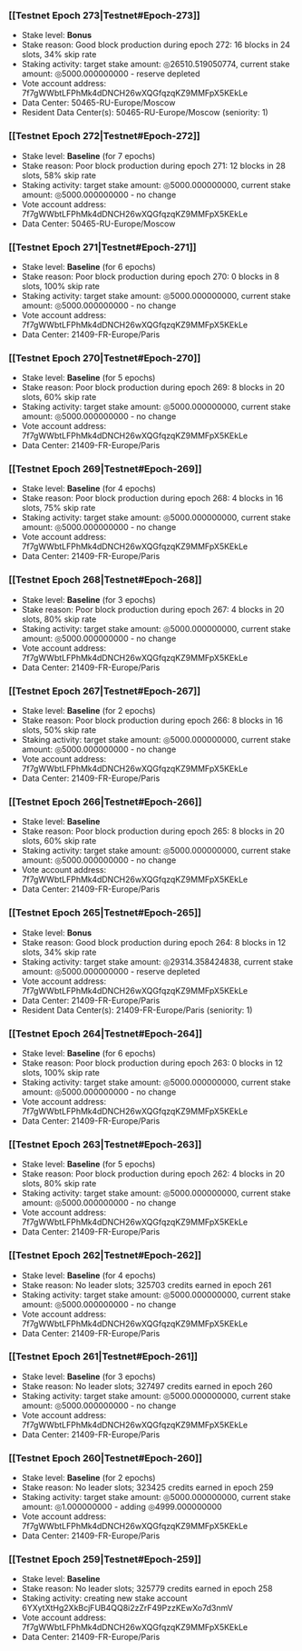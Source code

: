 ### [[Testnet Epoch 273|Testnet#Epoch-273]]
* Stake level: **Bonus**
* Stake reason: Good block production during epoch 272: 16 blocks in 24 slots, 34% skip rate
* Staking activity: target stake amount: ◎26510.519050774, current stake amount: ◎5000.000000000 - reserve depleted
* Vote account address: 7f7gWWbtLFPhMk4dDNCH26wXQGfqzqKZ9MMFpX5KEkLe
* Data Center: 50465-RU-Europe/Moscow
* Resident Data Center(s): 50465-RU-Europe/Moscow (seniority: 1)
### [[Testnet Epoch 272|Testnet#Epoch-272]]
* Stake level: **Baseline** (for 7 epochs)
* Stake reason: Poor block production during epoch 271: 12 blocks in 28 slots, 58% skip rate
* Staking activity: target stake amount: ◎5000.000000000, current stake amount: ◎5000.000000000 - no change
* Vote account address: 7f7gWWbtLFPhMk4dDNCH26wXQGfqzqKZ9MMFpX5KEkLe
* Data Center: 50465-RU-Europe/Moscow
### [[Testnet Epoch 271|Testnet#Epoch-271]]
* Stake level: **Baseline** (for 6 epochs)
* Stake reason: Poor block production during epoch 270: 0 blocks in 8 slots, 100% skip rate
* Staking activity: target stake amount: ◎5000.000000000, current stake amount: ◎5000.000000000 - no change
* Vote account address: 7f7gWWbtLFPhMk4dDNCH26wXQGfqzqKZ9MMFpX5KEkLe
* Data Center: 21409-FR-Europe/Paris
### [[Testnet Epoch 270|Testnet#Epoch-270]]
* Stake level: **Baseline** (for 5 epochs)
* Stake reason: Poor block production during epoch 269: 8 blocks in 20 slots, 60% skip rate
* Staking activity: target stake amount: ◎5000.000000000, current stake amount: ◎5000.000000000 - no change
* Vote account address: 7f7gWWbtLFPhMk4dDNCH26wXQGfqzqKZ9MMFpX5KEkLe
* Data Center: 21409-FR-Europe/Paris
### [[Testnet Epoch 269|Testnet#Epoch-269]]
* Stake level: **Baseline** (for 4 epochs)
* Stake reason: Poor block production during epoch 268: 4 blocks in 16 slots, 75% skip rate
* Staking activity: target stake amount: ◎5000.000000000, current stake amount: ◎5000.000000000 - no change
* Vote account address: 7f7gWWbtLFPhMk4dDNCH26wXQGfqzqKZ9MMFpX5KEkLe
* Data Center: 21409-FR-Europe/Paris
### [[Testnet Epoch 268|Testnet#Epoch-268]]
* Stake level: **Baseline** (for 3 epochs)
* Stake reason: Poor block production during epoch 267: 4 blocks in 20 slots, 80% skip rate
* Staking activity: target stake amount: ◎5000.000000000, current stake amount: ◎5000.000000000 - no change
* Vote account address: 7f7gWWbtLFPhMk4dDNCH26wXQGfqzqKZ9MMFpX5KEkLe
* Data Center: 21409-FR-Europe/Paris
### [[Testnet Epoch 267|Testnet#Epoch-267]]
* Stake level: **Baseline** (for 2 epochs)
* Stake reason: Poor block production during epoch 266: 8 blocks in 16 slots, 50% skip rate
* Staking activity: target stake amount: ◎5000.000000000, current stake amount: ◎5000.000000000 - no change
* Vote account address: 7f7gWWbtLFPhMk4dDNCH26wXQGfqzqKZ9MMFpX5KEkLe
* Data Center: 21409-FR-Europe/Paris
### [[Testnet Epoch 266|Testnet#Epoch-266]]
* Stake level: **Baseline**
* Stake reason: Poor block production during epoch 265: 8 blocks in 20 slots, 60% skip rate
* Staking activity: target stake amount: ◎5000.000000000, current stake amount: ◎5000.000000000 - no change
* Vote account address: 7f7gWWbtLFPhMk4dDNCH26wXQGfqzqKZ9MMFpX5KEkLe
* Data Center: 21409-FR-Europe/Paris
### [[Testnet Epoch 265|Testnet#Epoch-265]]
* Stake level: **Bonus**
* Stake reason: Good block production during epoch 264: 8 blocks in 12 slots, 34% skip rate
* Staking activity: target stake amount: ◎29314.358424838, current stake amount: ◎5000.000000000 - reserve depleted
* Vote account address: 7f7gWWbtLFPhMk4dDNCH26wXQGfqzqKZ9MMFpX5KEkLe
* Data Center: 21409-FR-Europe/Paris
* Resident Data Center(s): 21409-FR-Europe/Paris (seniority: 1)
### [[Testnet Epoch 264|Testnet#Epoch-264]]
* Stake level: **Baseline** (for 6 epochs)
* Stake reason: Poor block production during epoch 263: 0 blocks in 12 slots, 100% skip rate
* Staking activity: target stake amount: ◎5000.000000000, current stake amount: ◎5000.000000000 - no change
* Vote account address: 7f7gWWbtLFPhMk4dDNCH26wXQGfqzqKZ9MMFpX5KEkLe
* Data Center: 21409-FR-Europe/Paris
### [[Testnet Epoch 263|Testnet#Epoch-263]]
* Stake level: **Baseline** (for 5 epochs)
* Stake reason: Poor block production during epoch 262: 4 blocks in 20 slots, 80% skip rate
* Staking activity: target stake amount: ◎5000.000000000, current stake amount: ◎5000.000000000 - no change
* Vote account address: 7f7gWWbtLFPhMk4dDNCH26wXQGfqzqKZ9MMFpX5KEkLe
* Data Center: 21409-FR-Europe/Paris
### [[Testnet Epoch 262|Testnet#Epoch-262]]
* Stake level: **Baseline** (for 4 epochs)
* Stake reason: No leader slots; 325703 credits earned in epoch 261
* Staking activity: target stake amount: ◎5000.000000000, current stake amount: ◎5000.000000000 - no change
* Vote account address: 7f7gWWbtLFPhMk4dDNCH26wXQGfqzqKZ9MMFpX5KEkLe
* Data Center: 21409-FR-Europe/Paris
### [[Testnet Epoch 261|Testnet#Epoch-261]]
* Stake level: **Baseline** (for 3 epochs)
* Stake reason: No leader slots; 327497 credits earned in epoch 260
* Staking activity: target stake amount: ◎5000.000000000, current stake amount: ◎5000.000000000 - no change
* Vote account address: 7f7gWWbtLFPhMk4dDNCH26wXQGfqzqKZ9MMFpX5KEkLe
* Data Center: 21409-FR-Europe/Paris
### [[Testnet Epoch 260|Testnet#Epoch-260]]
* Stake level: **Baseline** (for 2 epochs)
* Stake reason: No leader slots; 323425 credits earned in epoch 259
* Staking activity: target stake amount: ◎5000.000000000, current stake amount: ◎1.000000000 - adding ◎4999.000000000
* Vote account address: 7f7gWWbtLFPhMk4dDNCH26wXQGfqzqKZ9MMFpX5KEkLe
* Data Center: 21409-FR-Europe/Paris
### [[Testnet Epoch 259|Testnet#Epoch-259]]
* Stake level: **Baseline**
* Stake reason: No leader slots; 325779 credits earned in epoch 258
* Staking activity: creating new stake account 6YXytXtHg2XkBcjFUB4QQ8i2zZrF49PzzKEwXo7d3nmV
* Vote account address: 7f7gWWbtLFPhMk4dDNCH26wXQGfqzqKZ9MMFpX5KEkLe
* Data Center: 21409-FR-Europe/Paris